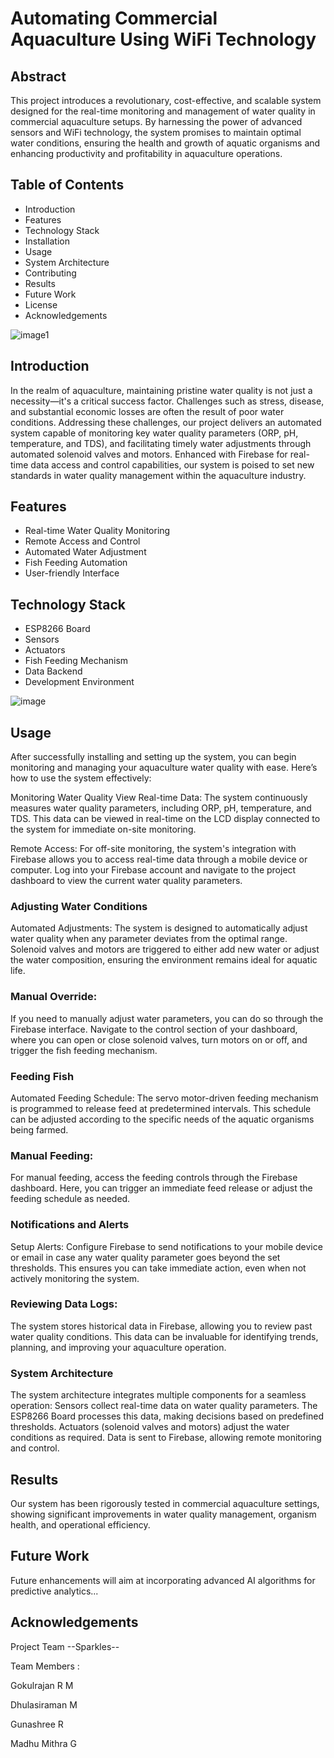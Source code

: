 
<h1>Automating Commercial Aquaculture Using WiFi Technology</h1>

<h2>Abstract</h2>
<p> This project introduces a revolutionary, cost-effective, and scalable system designed for the real-time monitoring and management of water quality in commercial aquaculture setups. By harnessing the power of advanced sensors and WiFi technology, the system promises to maintain optimal water conditions, ensuring the health and growth of aquatic organisms and enhancing productivity and profitability in aquaculture operations. </p>

<h2>Table of Contents</h2>
<ul>
    <li>Introduction</li>
    <li>Features</li>
    <li>Technology Stack</li>
    <li>Installation</li>
    <li>Usage</li>
    <li>System Architecture</li>
    <li>Contributing</li>
    <li>Results</li>
    <li>Future Work</li>
    <li>License</li>
    <li>Acknowledgements</li>
</ul>


 
![image1](https://github.com/Gokulrajan2004/Vashisht/assets/119476265/aabefcfa-1dc4-4a35-bf64-c45d58994b32)

<h2>Introduction</h2>
<p>In the realm of aquaculture, maintaining pristine water quality is not just a necessity—it's a critical success factor. Challenges such as stress, disease, and substantial economic losses are often the result of poor water conditions. Addressing these challenges, our project delivers an automated system capable of monitoring key water quality parameters (ORP, pH, temperature, and TDS), and facilitating timely water adjustments through automated solenoid valves and motors. Enhanced with Firebase for real-time data access and control capabilities, our system is poised to set new standards in water quality management within the aquaculture industry. </p>

<h2>Features</h2>
<ul>
    <li>Real-time Water Quality Monitoring</li>
    <li>Remote Access and Control</li>
    <li>Automated Water Adjustment</li>
    <li>Fish Feeding Automation</li>
    <li>User-friendly Interface</li>
</ul>

<h2>Technology Stack</h2>
<ul>
    <li>ESP8266 Board</li>
    <li>Sensors</li>
    <li>Actuators</li>
    <li>Fish Feeding Mechanism</li>
    <li>Data Backend</li>
    <li>Development Environment</li>
</ul>
 
 ![image](https://github.com/Gokulrajan2004/Vashisht/assets/119476265/a810ee79-7411-4f24-8d34-3da03ee79e7f)


<h2>Usage</h2>
<p> After successfully installing and setting up the system, you can begin monitoring and managing your aquaculture water quality with ease. Here’s how to use the system effectively:

Monitoring Water Quality
View Real-time Data: The system continuously measures water quality parameters, including ORP, pH, temperature, and TDS. This data can be viewed in real-time on the LCD display connected to the system for immediate on-site monitoring.

Remote Access: For off-site monitoring, the system's integration with Firebase allows you to access real-time data through a mobile device or computer. Log into your Firebase account and navigate to the project dashboard to view the current water quality parameters.

### Adjusting Water Conditions
Automated Adjustments: The system is designed to automatically adjust water quality when any parameter deviates from the optimal range. Solenoid valves and motors are triggered to either add new water or adjust the water composition, ensuring the environment remains ideal for aquatic life.

### Manual Override:
If you need to manually adjust water parameters, you can do so through the Firebase interface. Navigate to the control section of your dashboard, where you can open or close solenoid valves, turn motors on or off, and trigger the fish feeding mechanism.

### Feeding Fish
Automated Feeding Schedule: The servo motor-driven feeding mechanism is programmed to release feed at predetermined intervals. This schedule can be adjusted according to the specific needs of the aquatic organisms being farmed.

### Manual Feeding:
For manual feeding, access the feeding controls through the Firebase dashboard. Here, you can trigger an immediate feed release or adjust the feeding schedule as needed.

### Notifications and Alerts
Setup Alerts: Configure Firebase to send notifications to your mobile device or email in case any water quality parameter goes beyond the set thresholds. This ensures you can take immediate action, even when not actively monitoring the system.

### Reviewing Data Logs:
The system stores historical data in Firebase, allowing you to review past water quality conditions. This data can be invaluable for identifying trends, planning, and improving your aquaculture operation.

 </p>

<h3>System Architecture</h3>
<p>The system architecture integrates multiple components for a seamless operation:
Sensors collect real-time data on water quality parameters.
The ESP8266 Board processes this data, making decisions based on predefined thresholds.
Actuators (solenoid valves and motors) adjust the water conditions as required.
Data is sent to Firebase, allowing remote monitoring and control.</p>

<h2>Results</h2>
<p>Our system has been rigorously tested in commercial aquaculture settings, showing significant improvements in water quality management, organism health, and operational efficiency.</p>

<h2>Future Work</h2>
<p>Future enhancements will aim at incorporating advanced AI algorithms for predictive analytics...</p>

<h2>Acknowledgements</h2>
<p>Project Team --Sparkles--</p>
<p>Team Members :</p>
<p>Gokulrajan R M </p>
<p> Dhulasiraman M</p>
<p> Gunashree R </p>
<p> Madhu Mithra G</p>
</body>
 


